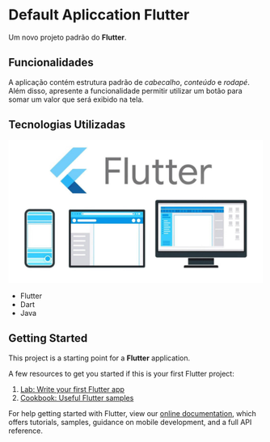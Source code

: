 # Default Apliccation Flutter

Um novo projeto padrão do **Flutter**.

## Funcionalidades

A aplicação contém estrutura padrão de *cabecalho*, *conteúdo* e *rodapé*. Além disso, apresente a funcionalidade permitir utilizar um botão para somar um valor que será exibido na tela.

## Tecnologias Utilizadas

![Logo do Flutter](lib/img/flutter.jpg)

* Flutter
* Dart
* Java

## Getting Started

This project is a starting point for a **Flutter** application.

A few resources to get you started if this is your first Flutter project:

1. [Lab: Write your first Flutter app](https://flutter.dev/docs/get-started/codelab)
2. [Cookbook: Useful Flutter samples](https://flutter.dev/docs/cookbook)

For help getting started with Flutter, view our
[online documentation](https://flutter.dev/docs), which offers tutorials,
samples, guidance on mobile development, and a full API reference.

